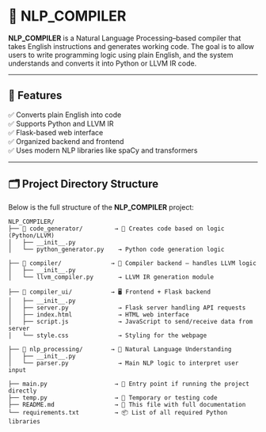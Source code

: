 # 🧠 NLP_COMPILER

**NLP_COMPILER** is a Natural Language Processing–based compiler that takes English instructions and generates working code. The goal is to allow users to write programming logic using plain English, and the system understands and converts it into Python or LLVM IR code.

---

## 🌟 Features

✅ Converts plain English into code  
✅ Supports Python and LLVM IR  
✅ Flask-based web interface  
✅ Organized backend and frontend  
✅ Uses modern NLP libraries like spaCy and transformers

---

## 🗂️ Project Directory Structure

Below is the full structure of the **NLP_COMPILER** project:

```plaintext
NLP_COMPILER/
├── 📁 code_generator/         → 🔧 Creates code based on logic (Python/LLVM)
│   ├── __init__.py
│   └── python_generator.py    → Python code generation logic

├── 📁 compiler/              → 🧮 Compiler backend – handles LLVM logic
│   ├── __init__.py
│   └── llvm_compiler.py       → LLVM IR generation module

├── 📁 compiler_ui/           → 🖥️ Frontend + Flask backend
│   ├── __init__.py
│   ├── server.py              → Flask server handling API requests
│   ├── index.html             → HTML web interface
│   ├── script.js              → JavaScript to send/receive data from server
│   └── style.css              → Styling for the webpage

├── 📁 nlp_processing/        → 🧠 Natural Language Understanding
│   ├── __init__.py
│   └── parser.py              → Main NLP logic to interpret user input

├── main.py                   → 🚀 Entry point if running the project directly
├── temp.py                   → 🧪 Temporary or testing code
├── README.md                 → 📘 This file with full documentation
└── requirements.txt          → 📦 List of all required Python libraries
